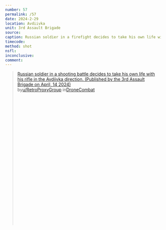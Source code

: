 ```yaml
---
number: 57
permalink: /57
date: 2024-2-29
location: Avdiivka
unit: 3rd Assault Brigade
source: 
caption: Russian soldier in a firefight decides to take his own life with his rifle
timecode: 
method: shot
nsfl: 
inconclusive: 
comment: 
---
```

<blockquote class="reddit-embed-bq" style="height:500px" data-embed-height="586"><a href="https://www.reddit.com/r/DroneCombat/comments/1c421ce/russian_soldier_in_a_shooting_battle_decides_to/">Russian soldier in a shooting battle decides to take his own life with his rifle in the Avdiivka direction. (Published by the 3rd Assault Brigade on April, 14 2024)</a><br> by<a href="https://www.reddit.com/user/RetroProxyGroup/">u/RetroProxyGroup</a> in<a href="https://www.reddit.com/r/DroneCombat/">DroneCombat</a></blockquote><script async="" src="https://embed.reddit.com/widgets.js" charset="UTF-8"></script>